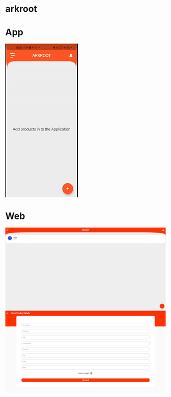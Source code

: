 # arkroot
# App
![alt text](https://github.com/aniteshreddy/arkroot/blob/main/gggg.gif)
# Web
![web version](https://github.com/aniteshreddy/arkroot/blob/main/chrome.png)
![web version](https://github.com/aniteshreddy/arkroot/blob/main/chrome1.png)

